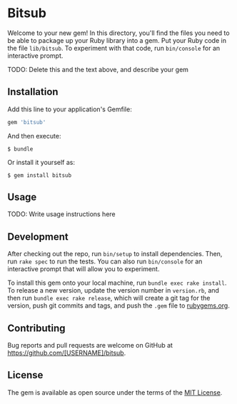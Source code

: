 # Bitsub

Welcome to your new gem! In this directory, you'll find the files you need to be able to package up your Ruby library into a gem. Put your Ruby code in the file `lib/bitsub`. To experiment with that code, run `bin/console` for an interactive prompt.

TODO: Delete this and the text above, and describe your gem

## Installation

Add this line to your application's Gemfile:

```ruby
gem 'bitsub'
```

And then execute:

    $ bundle

Or install it yourself as:

    $ gem install bitsub

## Usage

TODO: Write usage instructions here

## Development

After checking out the repo, run `bin/setup` to install dependencies. Then, run `rake spec` to run the tests. You can also run `bin/console` for an interactive prompt that will allow you to experiment.

To install this gem onto your local machine, run `bundle exec rake install`. To release a new version, update the version number in `version.rb`, and then run `bundle exec rake release`, which will create a git tag for the version, push git commits and tags, and push the `.gem` file to [rubygems.org](https://rubygems.org).

## Contributing

Bug reports and pull requests are welcome on GitHub at https://github.com/[USERNAME]/bitsub.

## License

The gem is available as open source under the terms of the [MIT License](https://opensource.org/licenses/MIT).

